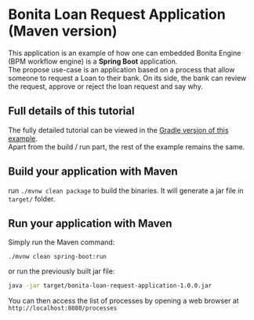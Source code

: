 # Bonita Loan Request Application (Maven version)


This application is an example of how one can embedded Bonita Engine (BPM workflow engine)
is a **Spring Boot** application.  
The propose use-case is an application based on a process that allow someone to request
a Loan to their bank. On its side, the bank can review the request, approve or reject the loan request
and say why.


## Full details of this tutorial
The fully detailed tutorial can be viewed in the [Gradle version of this example](../loan-request-app-gradle-kotlin).  
Apart from the build / run part, the rest of the example remains the same.

## Build your application with Maven
run `./mvnw clean package` to build the binaries. It will generate a jar file in `target/` folder.


## Run your application with Maven
Simply run the Maven command:
```
./mvnw clean spring-boot:run
```
or run the previously built jar file:
```bash
java -jar target/bonita-loan-request-application-1.0.0.jar
```
You can then access the list of processes by opening a web browser at `http://localhost:8080/processes`